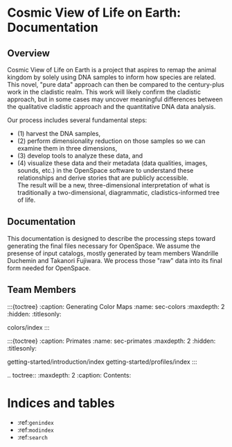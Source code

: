 # Cosmic View of Life on Earth: Documentation


## Overview

Cosmic View of Life on Earth is a project that aspires to remap the animal kingdom by solely using DNA samples to inform how species are related. This novel, "pure data" approach can then be compared to the century-plus work in the cladistic realm. This work will likely confirm the cladistic approach, but in some cases may uncover meaningful differences between the qualitative cladistic approach and the quantitative DNA data analysis.

Our process includes several fundamental steps:
- (1) harvest the DNA samples,
- (2) perform dimensionality reduction on those samples so we can examine them in three dimensions,
- (3) develop tools to analyze these data, and
- (4) visualize these data and their metadata (data qualities, images, sounds, etc.) in the OpenSpace software to understand these relationships and derive stories that are publicly accessible.   
The result will be a new, three-dimensional interpretation of what is traditionally a two-dimensional, diagrammatic, cladistics-informed tree of life.


## Documentation

This documentation is designed to describe the processing steps toward generating the final files necessary for OpenSpace. We assume the presense of input catalogs, mostly generated by team members Wandrille Duchemin and Takanori Fujiwara. We process those "raw" data into its final form needed for OpenSpace.

## Team Members

:::{toctree} :caption: Generating Color Maps :name: sec-colors :maxdepth: 2 :hidden: :titlesonly:

colors/index :::

:::{toctree} :caption: Primates :name: sec-primates :maxdepth: 2 :hidden: :titlesonly:

getting-started/introduction/index getting-started/profiles/index :::





.. toctree::
   :maxdepth: 2
   :caption: Contents:



Indices and tables
==================

* :ref:`genindex`
* :ref:`modindex`
* :ref:`search`
